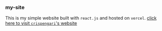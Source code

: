 ### my-site

This is my simple website built with `react.js` and hosted on `vercel`. [click here to visit `crispengari`'s website](https://crispengari.com)
